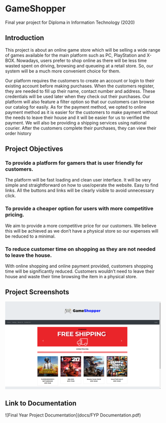 # GameShopper
Final year project for Diploma in Information Technology (2020)

## Introduction
This project is about an online game store which will be selling a wide range of games available for the main platform such as PC, PlayStation and X-BOX. Nowadays, users prefer to shop online as there will be less time wasted spent on driving, browsing and queueing at a retail store. So, our system will be a much more convenient choice for them.

Our platform requires the customers to create an account or login to their existing account before making purchases. When the customers register, they are needed to fill up their name, contact number and address. These credentials will be used later when they check out their purchases. Our platform will also feature a filter option so that our customers can browse our catalog for easily. As for the payment method, we opted to online payment method as it is easier for the customers to make payment without the needs to leave their house and it will be easier for us to verified the payment. We will also be providing a shipping services using national courier. After the customers complete their purchases, they can view their order history

## Project Objectives 
### To provide a platform for gamers that is user friendly for customers.
The platform will be fast loading and clean user interface. It will be very simple and straightforward on how to use/operate the website. Easy to find links. All the buttons and links will be clearly visible to avoid unnecessary click.
### To provide a cheaper option for users with more competitive pricing.
We aim to provide a more competitive price for our customers. We believe this will be achieved as we don’t have a physical store so our expenses will be reduced to a minimal.
###	To reduce customer time on shopping as they are not needed to leave the house.
With online shopping and online payment provided, customers shopping time will be significantly reduced. Customers wouldn’t need to leave their house and waste their time browsing the item in a physical store.

## Project Screenshots
![Screenshot of the homepage.](docs/index.PNG)

## Link to Documentation
![Final Year Project Documentation](docs/FYP Documentation.pdf)
